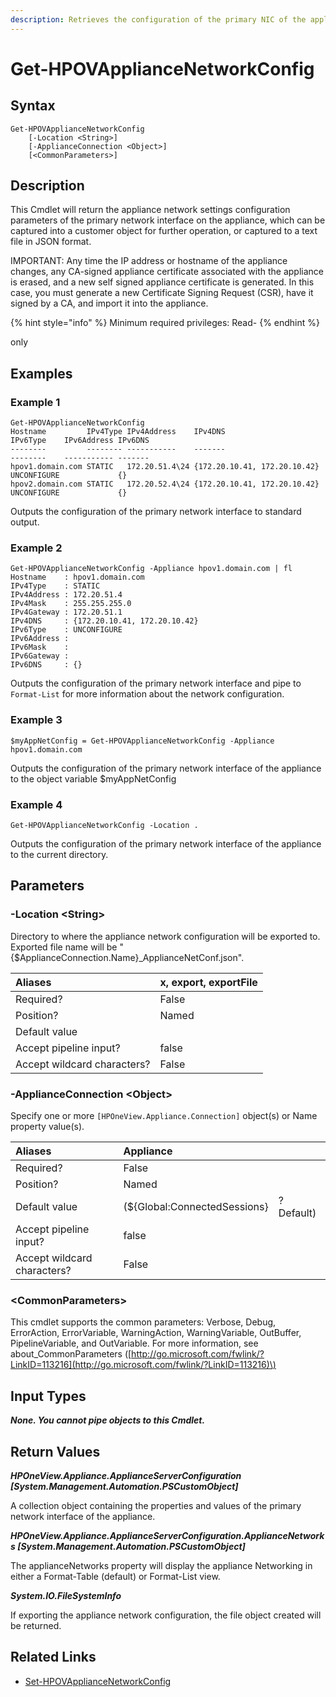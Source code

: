 ```yaml
---
description: Retrieves the configuration of the primary NIC of the appliance
---
```


# Get-HPOVApplianceNetworkConfig

## Syntax

```text
Get-HPOVApplianceNetworkConfig
    [-Location <String>]
    [-ApplianceConnection <Object>]
    [<CommonParameters>]
```

## Description

This Cmdlet will return the appliance network settings configuration parameters of the primary network interface on the appliance, which can be captured into a customer object for further operation, or captured to a text file in JSON format.

IMPORTANT: Any time the IP address or hostname of the appliance changes, any CA-signed appliance certificate associated with the appliance is erased, and a new self signed appliance certificate is generated. In this case, you must generate a new Certificate Signing Request \(CSR\), have it signed by a CA, and import it into the appliance.

{% hint style="info" %}
Minimum required privileges: Read-
{% endhint %}

only

## Examples

### Example 1

```text
Get-HPOVApplianceNetworkConfig
Hostname         IPv4Type IPv4Address    IPv4DNS                      IPv6Type    IPv6Address IPv6DNS
--------         -------- -----------    -------                      --------    ----------- -------
hpov1.domain.com STATIC   172.20.51.4\24 {172.20.10.41, 172.20.10.42} UNCONFIGURE             {}
hpov2.domain.com STATIC   172.20.52.4\24 {172.20.10.41, 172.20.10.42} UNCONFIGURE             {}
```

Outputs the configuration of the primary network interface to standard output.

### Example 2

```text
Get-HPOVApplianceNetworkConfig -Appliance hpov1.domain.com | fl
Hostname    : hpov1.domain.com 
IPv4Type    : STATIC
IPv4Address : 172.20.51.4
IPv4Mask    : 255.255.255.0
IPv4Gateway : 172.20.51.1
IPv4DNS     : {172.20.10.41, 172.20.10.42}
IPv6Type    : UNCONFIGURE
IPv6Address :
IPv6Mask    :
IPv6Gateway :
IPv6DNS     : {}
```

Outputs the configuration of the primary network interface and pipe to `Format-List` for more information about the network configuration.

### Example 3

```text
$myAppNetConfig = Get-HPOVApplianceNetworkConfig -Appliance hpov1.domain.com
```

Outputs the configuration of the primary network interface of the appliance to the object variable $myAppNetConfig

### Example 4

```text
Get-HPOVApplianceNetworkConfig -Location .
```

Outputs the configuration of the primary network interface of the appliance to the current directory.

## Parameters

### -Location &lt;String&gt;

Directory to where the appliance network configuration will be exported to. Exported file name will be "{$ApplianceConnection.Name}\_ApplianceNetConf.json".

| Aliases | x, export, exportFile |
| :--- | :--- |
| Required? | False |
| Position? | Named |
| Default value |  |
| Accept pipeline input? | false |
| Accept wildcard characters? | False |

### -ApplianceConnection &lt;Object&gt;

Specify one or more `[HPOneView.Appliance.Connection]` object\(s\) or Name property value\(s\).

| Aliases | Appliance |  |
| :--- | :--- | :--- |
| Required? | False |  |
| Position? | Named |  |
| Default value | \(${Global:ConnectedSessions} | ? Default\) |
| Accept pipeline input? | false |  |
| Accept wildcard characters? | False |  |

### &lt;CommonParameters&gt;

This cmdlet supports the common parameters: Verbose, Debug, ErrorAction, ErrorVariable, WarningAction, WarningVariable, OutBuffer, PipelineVariable, and OutVariable. For more information, see about\_CommonParameters \([http://go.microsoft.com/fwlink/?LinkID=113216](http://go.microsoft.com/fwlink/?LinkID=113216)\)

## Input Types

_**None. You cannot pipe objects to this Cmdlet.**_

## Return Values

_**HPOneView.Appliance.ApplianceServerConfiguration \[System.Management.Automation.PSCustomObject\]**_

A collection object containing the properties and values of the primary network interface of the appliance.

_**HPOneView.Appliance.ApplianceServerConfiguration.ApplianceNetworks \[System.Management.Automation.PSCustomObject\]**_

The applianceNetworks property will display the appliance Networking in either a Format-Table \(default\) or Format-List view.

_**System.IO.FileSystemInfo**_

If exporting the appliance network configuration, the file object created will be returned.

## Related Links

* [Set-HPOVApplianceNetworkConfig](set-hpovappliancenetworkconfig.md)

